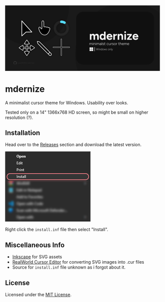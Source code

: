 ![Preview Image](./png/cover.png)

# mdernize

A minimalist cursor theme for Windows. Usability over looks.

Tested only on a 14" 1366x768 HD screen, so might be small on higher resolution (?).

## Installation

Head over to the [Releases](https://www.github.com/user8595/mdernize/releases/latest) section and download the latest version.

![Right click then Install](./png/install.png)

Right click the `install.inf` file then select "Install".

## Miscellaneous Info

- [Inkscape](https://inkscape.org) for SVG assets
- [RealWorld Cursor Editor](http://rw-designer.com/cursor-maker) for converting SVG images into .cur files
- Source for `install.inf` file unknown as i forgot about it.

## License

Licensed under the [MIT License](./LICENSE).